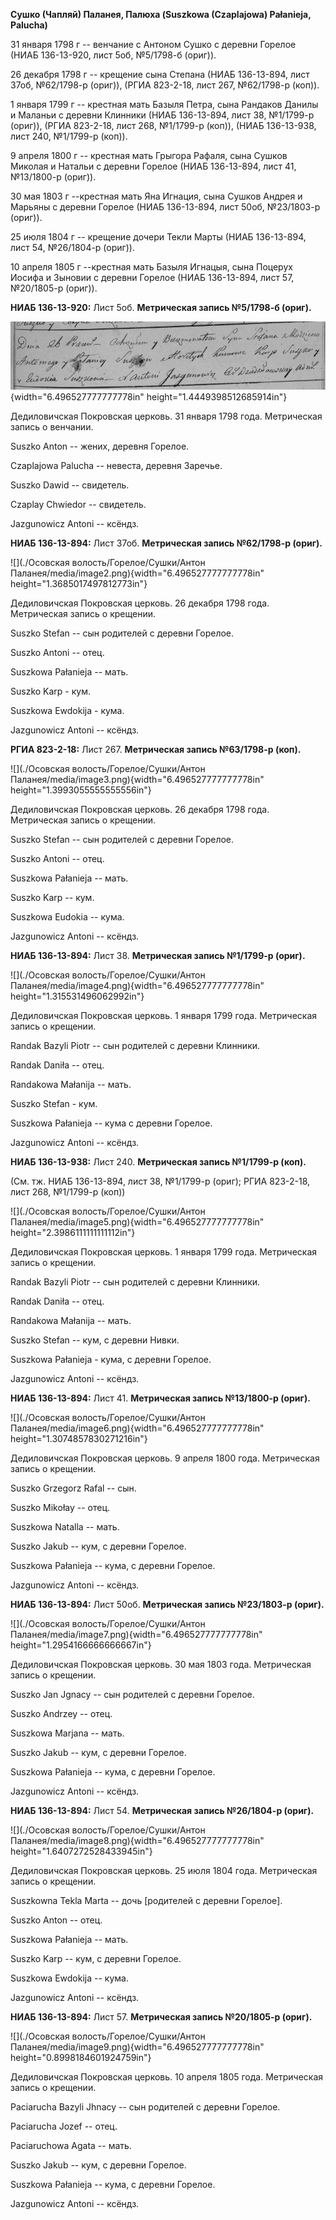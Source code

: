 **Сушко (Чапляй) Паланея, Палюха (Suszkowa (Czaplajowa) Pałanieja,
Palucha)**

31 января 1798 г -- венчание с Антоном Сушко с деревни Горелое (НИАБ
136-13-920, лист 5об, №5/1798-б (ориг)).

26 декабря 1798 г -- крещение сына Степана (НИАБ 136-13-894, лист 37об,
№62/1798-р (ориг)), (РГИА 823-2-18, лист 267, №62/1798-р (коп)).

1 января 1799 г -- крестная мать Базыля Петра, сына Рандаков Данилы и
Маланьи с деревни Клинники (НИАБ 136-13-894, лист 38, №1/1799-р (ориг)),
(РГИА 823-2-18, лист 268, №1/1799-р (коп)), (НИАБ 136-13-938, лист 240,
№1/1799-р (коп)).

9 апреля 1800 г -- крестная мать Грыгора Рафаля, сына Сушков Миколая и
Натальи с деревни Горелое (НИАБ 136-13-894, лист 41, №13/1800-р (ориг)).

30 мая 1803 г --крестная мать Яна Игнация, сына Сушков Андрея и Марьяны
с деревни Горелое (НИАБ 136-13-894, лист 50об, №23/1803-р (ориг)).

25 июля 1804 г -- крещение дочери Текли Марты (НИАБ 136-13-894, лист 54,
№26/1804-р (ориг)).

10 апреля 1805 г --крестная мать Базыля Игнацыя, сына Поцерух Иосифа и
Зыновии с деревни Горелое (НИАБ 136-13-894, лист 57, №20/1805-р (ориг)).

**НИАБ 136-13-920:** Лист 5об. **Метрическая запись №5/1798-б (ориг).**

![](./media/410ca43729568c225445130ccf608014361a5684.png){width="6.496527777777778in"
height="1.4449398512685914in"}

Дедиловичская Покровская церковь. 31 января 1798 года. Метрическая
запись о венчании.

Suszko Anton -- жених, деревня Горелое.

Czaplajowa Palucha -- невеста, деревня Заречье.

Suszko Dawid -- свидетель.

Czaplay Chwiedor -- свидетель.

Jazgunowicz Antoni -- ксёндз.

**НИАБ 136-13-894:** Лист 37об. **Метрическая запись №62/1798-р
(ориг).**

![](./Осовская волость/Горелое/Сушки/Антон Паланея/media/image2.png){width="6.496527777777778in"
height="1.3685017497812773in"}

Дедиловичская Покровская церковь. 26 декабря 1798 года. Метрическая
запись о крещении.

Suszko Stefan -- сын родителей с деревни Горелое.

Suszko Antoni -- отец.

Suszkowa Pałanieja -- мать.

Suszko Karp - кум.

Suszkowa Ewdokija - кума.

Jazgunowicz Antoni -- ксёндз.

**РГИА 823-2-18:** Лист 267. **Метрическая запись №63/1798-р (коп).**

![](./Осовская волость/Горелое/Сушки/Антон Паланея/media/image3.png){width="6.496527777777778in"
height="1.3993055555555556in"}

Дедиловичская Покровская церковь. 26 декабря 1798 года. Метрическая
запись о крещении.

Suszko Stefan -- сын родителей с деревни Горелое.

Suszko Antoni -- отец.

Suszkowa Pałanieja -- мать.

Suszko Karp -- кум.

Suszkowa Eudokia -- кума.

Jazgunowicz Antoni -- ксёндз.

**НИАБ 136-13-894:** Лист 38. **Метрическая запись №1/1799-р (ориг).**

![](./Осовская волость/Горелое/Сушки/Антон Паланея/media/image4.png){width="6.496527777777778in"
height="1.315531496062992in"}

Дедиловичская Покровская церковь. 1 января 1799 года. Метрическая запись
о крещении.

Randak Bazyli Piotr -- сын родителей с деревни Клинники.

Randak Daniła -- отец.

Randakowa Małanija -- мать.

Suszko Stefan - кум.

Suszkowa Pałanieja -- кума с деревни Горелое.

Jazgunowicz Antoni -- ксёндз.

**НИАБ 136-13-938:** Лист 240. **Метрическая запись №1/1799-р (коп).**

(См. тж. НИАБ 136-13-894, лист 38, №1/1799-р (ориг); РГИА 823-2-18, лист
268, №1/1799-р (коп))

![](./Осовская волость/Горелое/Сушки/Антон Паланея/media/image5.png){width="6.496527777777778in"
height="2.3986111111111112in"}

Дедиловичская Покровская церковь. 1 января 1799 года. Метрическая запись
о крещении.

Randak Bazyli Piotr -- сын родителей с деревни Клинники.

Randak Daniła -- отец.

Randakowa Małanija -- мать.

Suszko Stefan -- кум, с деревни Нивки.

Suszkowa Pałanieja - кума, с деревни Горелое.

Jazgunowicz Antoni -- ксёндз.

**НИАБ 136-13-894:** Лист 41. **Метрическая запись №13/1800-р (ориг).**

![](./Осовская волость/Горелое/Сушки/Антон Паланея/media/image6.png){width="6.496527777777778in"
height="1.3074857830271216in"}

Дедиловичская Покровская церковь. 9 апреля 1800 года. Метрическая запись
о крещении.

Suszko Grzegorz Rafal -- сын.

Suszko Mikołay -- отец.

Suszkowa Natalla -- мать.

Suszko Jakub -- кум, с деревни Горелое.

Suszkowa Pałanieja -- кума, с деревни Горелое.

Jazgunowicz Antoni -- ксёндз.

**НИАБ 136-13-894:** Лист 50об. **Метрическая запись №23/1803-р
(ориг).**

![](./Осовская волость/Горелое/Сушки/Антон Паланея/media/image7.png){width="6.496527777777778in"
height="1.2954166666666667in"}

Дедиловичская Покровская церковь. 30 мая 1803 года. Метрическая запись о
крещении.

Suszko Jan Jgnacy -- сын родителей с деревни Горелое.

Suszko Andrzey -- отец.

Suszkowa Marjana -- мать.

Suszko Jakub -- кум, с деревни Горелое.

Suszkowa Pałanieja -- кума, с деревни Горелое.

Jazgunowicz Antoni -- ксёндз.

**НИАБ 136-13-894:** Лист 54. **Метрическая запись №26/1804-р (ориг).**

![](./Осовская волость/Горелое/Сушки/Антон Паланея/media/image8.png){width="6.496527777777778in"
height="1.6407272528433945in"}

Дедиловичская Покровская церковь. 25 июля 1804 года. Метрическая запись
о крещении.

Suszkowna Tekla Marta -- дочь \[родителей с деревни Горелое\].

Suszko Anton -- отец.

Suszkowa Pałanieja -- мать.

Suszko Karp -- кум, с деревни Горелое.

Suszkowa Ewdokija -- кума.

Jazgunowicz Antoni -- ксёндз.

**НИАБ 136-13-894:** Лист 57. **Метрическая запись №20/1805-р (ориг).**

![](./Осовская волость/Горелое/Сушки/Антон Паланея/media/image9.png){width="6.496527777777778in"
height="0.8998184601924759in"}

Дедиловичская Покровская церковь. 10 апреля 1805 года. Метрическая
запись о крещении.

Paciarucha Bazyli Jhnacy -- сын родителей с деревни Горелое.

Paciarucha Jozef -- отец.

Paciaruchowa Agata -- мать.

Suszko Jakub -- кум, с деревни Горелое.

Suszkowa Pałanieja -- кума, с деревни Горелое.

Jazgunowicz Antoni -- ксёндз.
